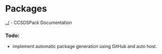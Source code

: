 # Packages

[../](README.md) - CCSDSPack Documentation

### Todo:
* implement automatic package generation using GitHub and auto host.